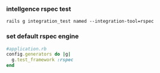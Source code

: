 ### intellgence rspec test
```
rails g integration_test named --integration-tool=rspec
```
### set default rspec engine
```ruby
#application.rb
config.generators do |g|
  g.test_framework :rspec
end
```
